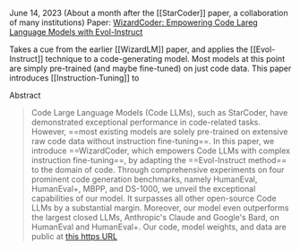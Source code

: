 June 14, 2023 (About a month after the [[StarCoder]] paper, a collaboration of many institutions)
Paper: [WizardCoder: Empowering Code Lareg Language Models with Evol-Instruct](https://arxiv.org/abs/2306.08568)

Takes a cue from the earlier [[WizardLM]] paper, and applies the [[Evol-Instruct]] technique to a code-generating model. Most models at this point are simply pre-trained (and maybe fine-tuned) on just code data. This paper introduces [[Instruction-Tuning]] to

Abstract
> Code Large Language Models (Code LLMs), such as StarCoder, have demonstrated exceptional performance in code-related tasks. However, ==most existing models are solely pre-trained on extensive raw code data without instruction fine-tuning==. In this paper, we introduce ==WizardCoder, which empowers Code LLMs with complex instruction fine-tuning==, by adapting the ==Evol-Instruct method== to the domain of code. Through comprehensive experiments on four prominent code generation benchmarks, namely HumanEval, HumanEval+, MBPP, and DS-1000, we unveil the exceptional capabilities of our model. It surpasses all other open-source Code LLMs by a substantial margin. Moreover, our model even outperforms the largest closed LLMs, Anthropic's Claude and Google's Bard, on HumanEval and HumanEval+. Our code, model weights, and data are public at [this https URL](https://github.com/nlpxucan/WizardLM)